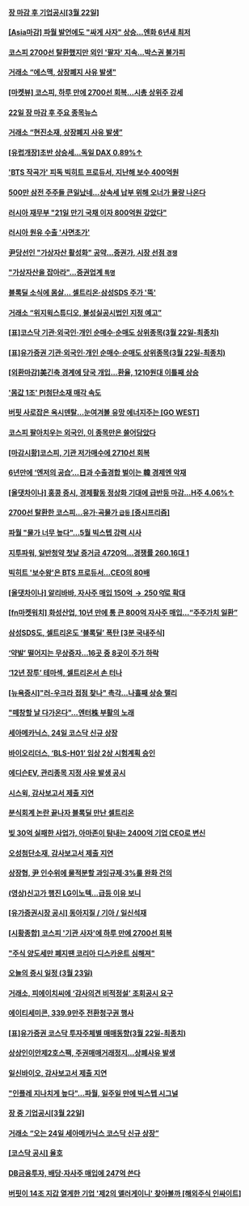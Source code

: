 #### [장 마감 후 기업공시[3월 22일]](https://m.stock.naver.com/news/ranknews/view/011/0004032789)
#### [[Asia마감] 파월 발언에도 "싸게 사자" 상승…엔화 6년새 최저](https://m.stock.naver.com/news/ranknews/view/008/0004722938)
#### [코스피 2700선 탈환했지만 외인 '팔자' 지속…박스권 불가피](https://m.stock.naver.com/news/ranknews/view/018/0005172173)
#### [거래소 “에스맥, 상장폐지 사유 발생"](https://m.stock.naver.com/news/ranknews/view/018/0005172172)
#### [[마켓뷰] 코스피, 하루 만에 2700선 회복…시총 상위주 강세](https://m.stock.naver.com/news/ranknews/view/366/0000801346)
#### [22일 장 마감 후 주요 종목뉴스](https://m.stock.naver.com/news/ranknews/view/018/0005172147)
#### [거래소 “현진소재, 상장폐지 사유 발생”](https://m.stock.naver.com/news/ranknews/view/018/0005172169)
#### [[유럽개장]초반 상승세…독일 DAX 0.89%↑](https://m.stock.naver.com/news/ranknews/view/277/0005062000)
#### ['BTS 작곡가' 피독 빅히트 프로듀서, 지난해 보수 400억원](https://m.stock.naver.com/news/ranknews/view/001/0013066273)
#### [500만 삼전 주주들 큰일났네…상속세 납부 위해 오너가 물량 나온다](https://m.stock.naver.com/news/ranknews/view/009/0004938425)
#### [러시아 재무부 "21일 만기 국채 이자 800억원 갚았다"](https://m.stock.naver.com/news/ranknews/view/018/0005172155)
#### [러시아 원유 수출 '사면초가'](https://m.stock.naver.com/news/ranknews/view/014/0004807415)
#### [尹당선인 "가상자산 활성화" 공약…증권가, 시장 선점 `경쟁`](https://m.stock.naver.com/news/ranknews/view/215/0001021273)
#### ["가상자산을 잡아라"…증권업계 `특명`](https://m.stock.naver.com/news/ranknews/view/215/0001021275)
#### [블록딜 소식에 몸살… 셀트리온·삼성SDS 주가 '뚝'](https://m.stock.naver.com/news/ranknews/view/014/0004807392)
#### [거래소 “위지윅스튜디오, 불성실공시법인 지정 예고”](https://m.stock.naver.com/news/ranknews/view/018/0005172160)
#### [[표]코스닥 기관·외국인·개인 순매수·순매도 상위종목(3월 22일-최종치)](https://m.stock.naver.com/news/ranknews/view/011/0004032757)
#### [[표]유가증권 기관·외국인·개인 순매수·순매도 상위종목(3월 22일-최종치)](https://m.stock.naver.com/news/ranknews/view/011/0004032755)
#### [[외환마감]美긴축 경계에 당국 개입…환율, 1210원대 이틀째 상승](https://m.stock.naver.com/news/ranknews/view/018/0005171985)
#### ['몸값 1조' PI첨단소재 매각 속도](https://m.stock.naver.com/news/ranknews/view/014/0004807350)
#### [버핏 사로잡은 옥시덴탈…눈여겨볼 유망 에너지주는 [GO WEST]](https://m.stock.naver.com/news/ranknews/view/215/0001021282)
#### [코스피 팔아치우는 외국인, 이 종목만은 쓸어담았다](https://m.stock.naver.com/news/ranknews/view/009/0004938424)
#### [[마감시황]코스피, 기관 저가매수에 2710선 회복](https://m.stock.naver.com/news/ranknews/view/003/0011076643)
#### [6년만에 ‘엔저의 공습’…日과 수출경합 벌이는 韓 경제엔 악재](https://m.stock.naver.com/news/ranknews/view/011/0004032733)
#### [[올댓차이나] 홍콩 증시, 경제활동 정상화 기대에 급반등 마감...H주 4.06%↑](https://m.stock.naver.com/news/ranknews/view/003/0011077035)
#### [2700선 탈환한 코스피…유가·곡물가 `급등` [증시프리즘]](https://m.stock.naver.com/news/ranknews/view/215/0001021280)
#### [파월 "물가 너무 높다"…5월 빅스텝 강력 시사](https://m.stock.naver.com/news/ranknews/view/015/0004676764)
#### [지투파워, 일반청약 첫날 증거금 4720억…경쟁률 260.16대 1](https://m.stock.naver.com/news/ranknews/view/119/0002587300)
#### [빅히트 '보수왕'은 BTS 프로듀서…CEO의 80배](https://m.stock.naver.com/news/ranknews/view/015/0004676830)
#### [[올댓차이나] 알리바바, 자사주 매입 150억$→250억$로 확대](https://m.stock.naver.com/news/ranknews/view/003/0011077067)
#### [[fn마켓워치] 화성산업, 10년 만에 통 큰 800억 자사주 매입...“주주가치 일환”](https://m.stock.naver.com/news/ranknews/view/014/0004807387)
#### [삼성SDS도, 셀트리온도 ‘블록딜’ 폭탄 [3분 국내주식]](https://m.stock.naver.com/news/ranknews/view/005/0001513726)
#### [‘약발’ 떨어지는 무상증자…16곳 중 8곳이 주가 하락](https://m.stock.naver.com/news/ranknews/view/011/0004032725)
#### [‘12년 장투’ 테마섹, 셀트리온서 손 터나](https://m.stock.naver.com/news/ranknews/view/011/0004032741)
#### [[뉴욕증시]"러-우크라 접점 찾나" 촉각…나흘째 상승 랠리](https://m.stock.naver.com/news/ranknews/view/018/0005169997)
#### ["떼창할 날 다가온다"…엔터株 부활의 노래](https://m.stock.naver.com/news/ranknews/view/015/0004676707)
#### [세아메카닉스, 24일 코스닥 신규 상장](https://m.stock.naver.com/news/ranknews/view/119/0002587312)
#### [바이오리더스, ‘BLS-H01’ 임상 2상 시험계획 승인](https://m.stock.naver.com/news/ranknews/view/018/0005172157)
#### [에디슨EV, 관리종목 지정 사유 발생 공시](https://m.stock.naver.com/news/ranknews/view/119/0002587316)
#### [시스윅, 감사보고서 제출 지연](https://m.stock.naver.com/news/ranknews/view/018/0005172163)
#### [분식회계 논란 끝나자 블록딜 만난 셀트리온](https://m.stock.naver.com/news/ranknews/view/018/0005172117)
#### [빚 30억 실패한 사업가, 아마존이 탐내는 2400억 기업 CEO로 변신](https://m.stock.naver.com/news/ranknews/view/009/0004938442)
#### [오성첨단소재, 감사보고서 제출 지연](https://m.stock.naver.com/news/ranknews/view/018/0005172133)
#### [상장협, 尹 인수위에 물적분할 과잉규제·3%룰 완화 건의](https://m.stock.naver.com/news/ranknews/view/366/0000801363)
#### [(영상)신고가 행진 LG이노텍...급등 이유 보니](https://m.stock.naver.com/news/ranknews/view/018/0005172102)
#### [[유가증권시장 공시] 동아지질 / 기아 / 일신석재](https://m.stock.naver.com/news/ranknews/view/009/0004938420)
#### [[시황종합] 코스피 '기관 사자'에 하루 만에 2700선 회복](https://m.stock.naver.com/news/ranknews/view/421/0005983123)
#### ["주식 양도세만 폐지땐 코리아 디스카운트 심해져"](https://m.stock.naver.com/news/ranknews/view/015/0004676721)
#### [오늘의 증시 일정 (3월 23일)](https://m.stock.naver.com/news/ranknews/view/009/0004938418)
#### [거래소, 피에이치씨에 ‘감사의견 비적정설’ 조회공시 요구](https://m.stock.naver.com/news/ranknews/view/018/0005172138)
#### [에이티세미콘, 339.9만주 전환청구권 행사](https://m.stock.naver.com/news/ranknews/view/018/0005172167)
#### [[표]유가증권 코스닥 투자주체별 매매동향(3월 22일-최종치)](https://m.stock.naver.com/news/ranknews/view/011/0004032760)
#### [상상인이안제2호스팩, 주권매매거래정지…상폐사유 발생](https://m.stock.naver.com/news/ranknews/view/018/0005172159)
#### [일신바이오, 감사보고서 제출 지연](https://m.stock.naver.com/news/ranknews/view/018/0005172131)
#### ["인플레 지나치게 높다"…파월, 일주일 만에 빅스텝 시그널](https://m.stock.naver.com/news/ranknews/view/014/0004807423)
#### [장 중 기업공시[3월 22일]](https://m.stock.naver.com/news/ranknews/view/011/0004032694)
#### [거래소 “오는 24일 세아메카닉스 코스닥 신규 상장”](https://m.stock.naver.com/news/ranknews/view/018/0005172126)
#### [[코스닥 공시] 율호](https://m.stock.naver.com/news/ranknews/view/009/0004938419)
#### [DB금융투자, 배당·자사주 매입에 247억 쓴다](https://m.stock.naver.com/news/ranknews/view/014/0004807351)
#### [버핏이 14조 지갑 열게한 기업 '제2의 앨러게이니' 찾아볼까 [해외주식 인싸이트]](https://m.stock.naver.com/news/ranknews/view/014/0004807390)
